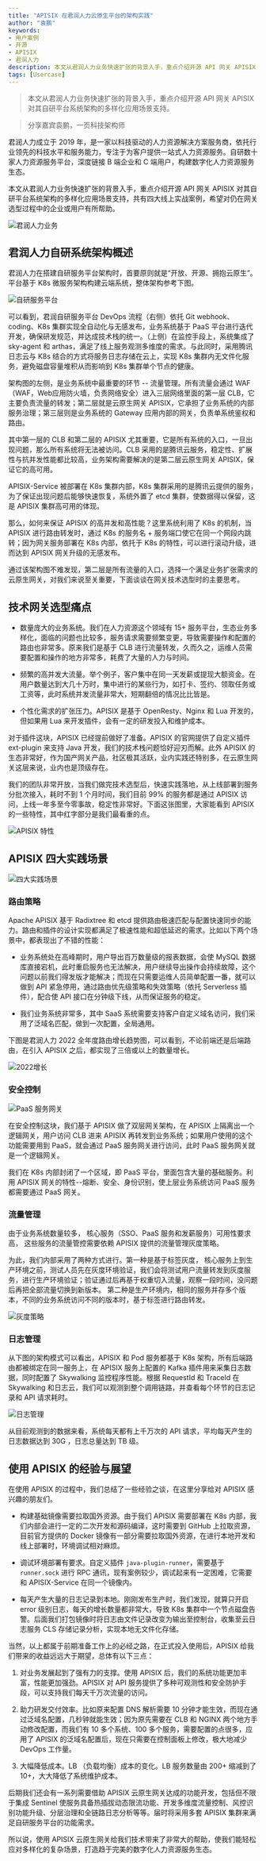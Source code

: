 ```yaml
---
title: "APISIX 在君润人力云原生平台的架构实践"
author: "袁鹏"
keywords: 
- 用户案例
- 开源
- APISIX
- 君润人力
description: 本文从君润人力业务快速扩张的背景入手，重点介绍开源 API 网关 APISIX 对其自研平台系统架构的多样化应用场景支持。
tags: [Usercase]
---
```


> 本文从君润人力业务快速扩张的背景入手，重点介绍开源 API 网关 APISIX 对其自研平台系统架构的多样化应用场景支持。

<!--truncate-->

> 分享嘉宾袁鹏，一页科技架构师

君润人力成立于 2019 年，是一家以科技驱动的人力资源解决方案服务商，依托行业领先的科技水平和服务能力，专注于为客户提供一站式人力资源服务。自研数十家人力资源服务平台，深度链接 B 端企业和 C 端用户，构建数字化人力资源服务生态。

本文从君润人力业务快速扩张的背景入手，重点介绍开源 API 网关 APISIX 对其自研平台系统架构的多样化应用场景支持，共有四大线上实战案例，希望对仍在网关选型过程中的企业或用户有所帮助。

![君润人力业务](https://static.apiseven.com/2022/12/09/639291b9ce2a8.png)

## 君润人力自研系统架构概述

君润人力在搭建自研服务平台架构时，首要原则就是“开放、开源、拥抱云原生”。平台基于 K8s 微服务架构构建云端系统，整体架构参考下图。

![自研服务平台](https://static.apiseven.com/2022/12/09/639291ba824c6.png)

可以看到，君润自研服务平台 DevOps 流程（右侧）依托 Git webhook、coding、K8s 集群实现全自动化与无感发布，业务系统基于 PaaS 平台进行迭代开发，确保研发规范，并达成技术栈的统一。（上侧）在监控手段上，系统集成了 sky-agent 和 arthas，满足了线上服务观测多维度的需求。与此同时，采用腾讯日志云与 K8s 结合的方式将服务日志存储在云上，实现 K8s 集群内无文件化服务，避免磁盘容量堆积从而影响到 K8s 集群单个节点的健康。

架构图的左侧，是业务系统中最重要的环节 -- 流量管理。所有流量会通过 WAF（WAF，Web应用防火墙，负责网络安全）进入三层网络里面的第一层 CLB，它主要负责流量的转发；第二层就是云原生网关 APISIX，它承担了业务系统的内部服务治理；第三层则是业务系统的 Gateway 应用内部的网关，负责单系统鉴权和路由。

其中第一层的 CLB 和第二层的 APISIX 尤其重要，它是所有系统的入口，一旦出现问题，那么所有系统将无法被访问。CLB 采用的是腾讯云服务，稳定性、扩展性与抗并发性能都比较高，业务架构需要解决的是第二层云原生网关 APISIX，保证它的高可用。

APISIX-Service 被部署在 K8s 集群内部，K8s 集群采用的是腾讯云提供的服务，为了保证出现问题后能够快速恢复，系统外置了 etcd 集群，使数据得以保留，这是 APISIX 集群高可用的体现。

那么，如何来保证 APISIX 的高并发和高性能？这里系统利用了 K8s 的机制，当 APISIX 进行路由转发时，通过 K8s 的服务名 + 服务端口使它在同一个网段内跳转；因为网关服务部署在 K8s 内部，依托于 K8s 的特性，可以进行滚动升级，进而达到 APISIX 网关升级的无感发布。

通过该架构图不难发现，第二层是所有流量的入口，选择一个满足业务扩张需求的云原生网关，对我们来说至关重要，下面谈谈在网关技术选型时的主要思考。

## 技术网关选型痛点

- 数量庞大的业务系统。我们在人力资源这个领域有 15+ 服务平台，生态业务多样化，面临的问题也比较多，服务请求需要频繁变更，导致需要操作和配置的路由也非常多。原来我们是基于 CLB 进行流量转发，久而久之，运维人员需要配置和操作的地方非常多，耗费了大量的人力与时间。

- 频繁的高并发大流量。举个例子，客户集中在同一天发薪或提现大额资金。在用户数量达到大几十万时，集中进行的某些行为，如打卡、签约、领取任务或工资等，此时系统并发流量非常大，短期翻倍的情况比比皆是。

- 个性化需求的扩张压力。APISIX 是基于 OpenResty、Nginx 和 Lua 开发的，但如果用 Lua 来开发插件，会有一定的研发投入和维护成本。

对于插件这块，APISIX 已经提前做好了准备。APISIX 的官网提供了自定义插件 ext-plugin 来支持 Java 开发，我们的技术栈问题恰好迎刃而解。此外 APISIX 的生态非常好，作为国产网关产品，社区极其活跃，业内实践还特别多，在云原生网关这层来说，业内也是顶级存在。

我们的团队非常开放，当我们做完技术选型后，快速实践落地，从上线部署到服务分批次接入，耗时不到 1 个月时间，我们目前 99% 的服务都是通过 APISIX 访问，上线一年多至今零事故，稳定性非常好。下面这张图里，大家能看到 APISIX 的一些特性，其中红字部分是我们最看重的点。

![APISIX 特性](https://static.apiseven.com/2022/12/09/639291bb06396.png)

## APISIX 四大实践场景

![四大实践场景](https://static.apiseven.com/2022/12/09/639291bbbbfe0.png)

### 路由策略

Apache APISIX 基于 Radixtree 和 etcd 提供路由极速匹配与配置快速同步的能力。路由和插件的设计实现都满足了极速性能和超低延迟的需求。比如以下两个场景中，都表现出了不错的性能：

- 业务系统处在高峰期时，用户导出百万数量级的报表数据，会使 MySQL 数据库直接宕机，此时重启服务也无法解决，用户继续导出操作会持续故障，这个问题以前我们得发版才能解决；而现在只需要运维人员简单配置一番，就可以做到 API 紧急停用，通过路由优先级策略和失效策略（依托 Serverless 插件），配合使 API 接口在分钟级下线，从而保证服务的稳定。

- 我们业务系统非常多，其中 SaaS 系统需要支持客户自定义域名访问，我们采用了泛域名匹配，做到一次配置，全局通用。

下图是君润人力 2022 全年度路由增长趋势图，可以看到，不论前端还是后端路由，在引入 APISIX 之后，都实现了三倍或以上的数量增长。

![2022增长](https://static.apiseven.com/2022/12/09/639291bc3c66a.png)

### 安全控制

![PaaS 服务网关](https://static.apiseven.com/2022/12/09/639291bb5f479.png)

在安全控制这块，我们基于 APISIX 做了双层网关架构，在 APISIX 上隔离出一个逻辑网关，用户访问 CLB 进来 APISIX 再转发到业务系统；如果用户使用的这个功能需要用到 PaaS，就会通过 PaaS 服务网关进行访问，此时 PaaS 服务网关就是一个逻辑网关。

我们在 K8s 内部封闭了一个区域，即 PaaS 平台，里面包含大量的基础服务。利用 APISIX 网关的特性--熔断、安全、身份识别，使上层业务系统访问 PaaS 服务都需要通过 PaaS 网关。

### 流量管理

由于业务系统数量较多， 核心服务（SSO、PaaS 服务和发薪服务）可用性要求高， 这些服务的流量管控需要依赖 APISIX 提供的流量管理灰度策略。

为此，我们内部采用了两种方式进行。第一种是基于标签灰度， 核心服务上到生产环境之前，测试人员先在灰度环境验证，我们会将测试用户流量转发到灰度服务，进行生产环境验证；验证通过后再基于权重切入流量，观察一段时间，没问题后再把全部流量切换到新版本。
第二种是生产环境内，相同的服务并存多个版本，不同的业务系统访问不同的版本时，基于标签进行路由转发。

![灰度策略](https://static.apiseven.com/2022/12/09/639291b99687a.png)

### 日志管理

从下图的架构模式可以看出，APISIX 和 Pod 服务都基于 K8s 架构，所有后端路由都被绑定在同一服务上，在 APISIX 服务上配置的 Kafka 插件用来采集日志数据，同时配置了 Skywalking 监控程序性能。根据 RequestId 和 TraceId 在 Skywalking 和日志云，我们可以观测到整个调用链路，并查看每个环节的日志记录和 API 请求耗时。

![日志管理](https://static.apiseven.com/2022/12/09/639291b9cb5c5.png)

从目前观测到的数据来看，系统每天都有上千万次的 API 请求，平均每天产生的日志数据达到 30G ，日志总量达到 TB 级。

## 使用 APISIX 的经验与展望

在使用 APISIX 的过程中，我们总结了一些经验之谈，在这里分享给对 APISIX 感兴趣的朋友们。

- 构建基础镜像需要拉取国外资源。由于我们 APISIX 需要部署在 K8s 内部，我们内部会进行一定的二次开发和源码编译，这时需要到 GitHub 上拉取资源，目前官方提供的 Docker 镜像有一部分需要拉取国外资源，在进行本地开发和线上部署时，环境调试相对麻烦。

- 调试环境部署有要求。自定义插件 `java-plugin-runner`，需要基于 `runner.sock` 进行 RPC 通讯，现有案例较少，调试起来有一定困难，它需要和 APISIX-Service 在同一个镜像内。

- 每天产生大量的日志记录到本地。刚刚发布生产时，我们发现，就算只开启 error 级别日志，每天的增长数量都非常大，导致 K8s 集群中一个节点磁盘告警。后面我们打包镜像时将日志由文件记录改变为输出至控制台，收集至云日志服务 CLS 存储记录分析，实现本地无文件化存储。

当然，以上都属于前期准备工作上的必经之路，在正式投入使用后，APISIX 给我们带来的收益远远大于期望，总体有以下三点：

1. 对业务发展起到了强有力的支撑。使用 APISIX 后，我们的系统功能更加丰富，性能更加强劲。APISIX 对 API 服务提供了多种可观测性和安全防护手段，可以支持我们每天千万次流量的访问。

2. 助力研发交付效率。比如原来配置 DNS 解析需要 10 分钟才能生效，而现在通过泛域名配置，几秒钟就能生效；因为原先需要在 CLB 和 NGINX 两个地方手动修改配置，而我们有 10 多个系统、100 多个服务，需要配置的点很多，应用了 APISIX 的泛域名配置后，现在只需要在控制面板上修改，极大地减少 DevOps 工作量。

3. 大幅降低成本。LB （负载均衡）成本的变化。LB 服务数量由 200+ 缩减到了 10+，大大降低了系统维护成本。

后期我们还会有一系列需要借助 APISIX 云原生网关达成的功能开发，包括但不限于集成 Sentinel 使服务具备热插拔动态限流功能、开发多维度流量控制、风控识别功能升级、分层治理和全链路日志分析等等。届时将采用多套 APISIX 集群来满足自研服务平台的功能需求。

所以说，使用 APISIX 云原生网关给我们技术带来了非常大的帮助，使我们能轻松应对多样化的复杂场景，打造趋于完美的数字化人力资源服务生态。
